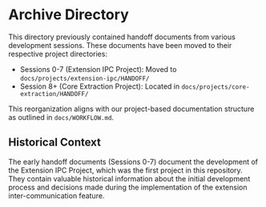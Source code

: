 # Archive Directory

This directory previously contained handoff documents from various development sessions. These documents have been moved to their respective project directories:

- Sessions 0-7 (Extension IPC Project): Moved to `docs/projects/extension-ipc/HANDOFF/`
- Session 8+ (Core Extraction Project): Located in `docs/projects/core-extraction/HANDOFF/`

This reorganization aligns with our project-based documentation structure as outlined in `docs/WORKFLOW.md`.

## Historical Context

The early handoff documents (Sessions 0-7) document the development of the Extension IPC Project, which was the first project in this repository. They contain valuable historical information about the initial development process and decisions made during the implementation of the extension inter-communication feature.
